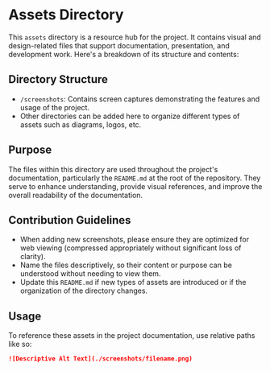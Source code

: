 # Assets Directory

This `assets` directory is a resource hub for the project. It contains visual and design-related files that support documentation, presentation, and development work. Here's a breakdown of its structure and contents:

## Directory Structure

- `/screenshots`: Contains screen captures demonstrating the features and usage of the project.
- Other directories can be added here to organize different types of assets such as diagrams, logos, etc.

## Purpose

The files within this directory are used throughout the project's documentation, particularly the `README.md` at the root of the repository. They serve to enhance understanding, provide visual references, and improve the overall readability of the documentation.

## Contribution Guidelines

- When adding new screenshots, please ensure they are optimized for web viewing (compressed appropriately without significant loss of clarity).
- Name the files descriptively, so their content or purpose can be understood without needing to view them.
- Update this `README.md` if new types of assets are introduced or if the organization of the directory changes.

## Usage

To reference these assets in the project documentation, use relative paths like so:

```markdown
![Descriptive Alt Text](./screenshots/filename.png)
